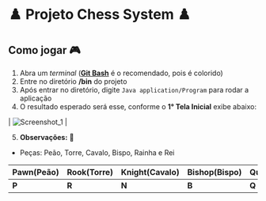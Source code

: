 # :chess_pawn: Projeto Chess System :chess_pawn:

## Como jogar :video_game:

1. Abra um _terminal_ (**[Git Bash](https://gitforwindows.org/)** é o recomendado, pois é colorido)
2. Entre no diretório **/bin** do projeto
3. Após entrar no diretório, digite `Java application/Program` para rodar a aplicação
4. O resultado esperado será esse, conforme o **1° Tela Inicial** exibe abaixo:

| ![Screenshot_1](https://user-images.githubusercontent.com/56324728/90350890-e12cd180-e014-11ea-819f-ae9f66638d24.png)  |

5. **Observações:** :pencil:
- Peças: Peão, Torre, Cavalo, Bispo, Rainha e Rei

| Pawn(Peão) | Rook(Torre) |  Knight(Cavalo) | Bishop(Bispo)  |  Queen(Rainha) | King(Rei)  |
|---|---|---|---|---|---|
| **P** | **R** | **N** | **B** | **Q** | **K** |
